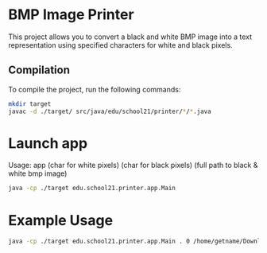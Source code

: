 # BMP Image Printer

This project allows you to convert a black and white BMP image into a text representation using specified characters for white and black pixels.

## Compilation

To compile the project, run the following commands:

```sh
mkdir target
javac -d ./target/ src/java/edu/school21/printer/*/*.java
```

# Launch app

Usage: app (char for white pixels) (char for black pixels) (full path to black & white bmp image)
```sh
java -cp ./target edu.school21.printer.app.Main
```

# Example Usage
```sh
java -cp ./target edu.school21.printer.app.Main . 0 /home/getname/Downloads/it.bmp
```
